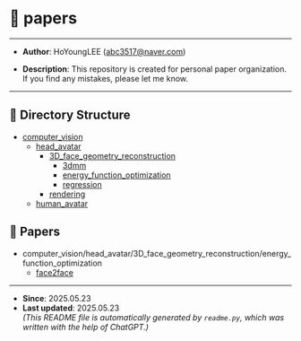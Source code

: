# 📁 papers
---
- **Author**: HoYoungLEE (abc3517@naver.com)

- **Description**: This repository is created for personal paper organization. If you find any mistakes, please let me know.
---


## 📂 Directory Structure
- [computer_vision](computer_vision/README.md)
  - [head_avatar](computer_vision/head_avatar/README.md)
    - [3D_face_geometry_reconstruction](computer_vision/head_avatar/3D_face_geometry_reconstruction/README.md)
      - [3dmm](computer_vision/head_avatar/3D_face_geometry_reconstruction/3dmm/README.md)
      - [energy_function_optimization](computer_vision/head_avatar/3D_face_geometry_reconstruction/energy_function_optimization/README.md)
      - [regression](computer_vision/head_avatar/3D_face_geometry_reconstruction/regression/README.md)
    - [rendering](computer_vision/head_avatar/rendering/README.md)
  - [human_avatar](computer_vision/human_avatar/README.md)

## 📄 Papers
- computer_vision/head_avatar/3D_face_geometry_reconstruction/energy_function_optimization
  - [face2face](computer_vision/head_avatar/3D_face_geometry_reconstruction/energy_function_optimization/face2face.md)


---
- **Since**: 2025.05.23  
- **Last updated**: 2025.05.23  
_(This README file is automatically generated by `readme.py`, which was written with the help of ChatGPT.)_
